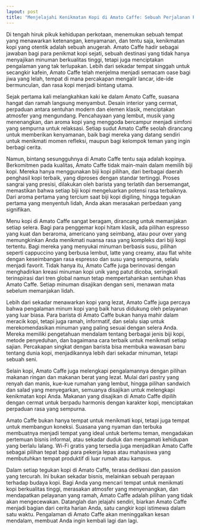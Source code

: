 ```yaml
---
layout: post
title: "Menjelajahi Kenikmatan Kopi di Amato Caffe: Sebuah Perjalanan Rasa"
---
```


Di tengah hiruk pikuk kehidupan perkotaan, menemukan sebuah tempat yang menawarkan ketenangan, kenyamanan, dan tentu saja, kenikmatan kopi yang otentik adalah sebuah anugerah. Amato Caffe hadir sebagai jawaban bagi para penikmat kopi sejati, sebuah destinasi yang tidak hanya menyajikan minuman berkualitas tinggi, tetapi juga menciptakan pengalaman yang tak terlupakan. Lebih dari sekadar tempat singgah untuk secangkir kafein, Amato Caffe telah menjelma menjadi semacam oase bagi jiwa yang lelah, tempat di mana percakapan mengalir lancar, ide-ide bermunculan, dan rasa kopi menjadi bintang utama.

Sejak pertama kali melangkahkan kaki ke dalam Amato Caffe, suasana hangat dan ramah langsung menyambut. Desain interior yang cermat, perpaduan antara sentuhan modern dan elemen klasik, menciptakan atmosfer yang mengundang. Pencahayaan yang lembut, musik yang menenangkan, dan aroma kopi yang menggoda bercampur menjadi simfoni yang sempurna untuk relaksasi. Setiap sudut Amato Caffe seolah dirancang untuk memberikan kenyamanan, baik bagi mereka yang datang sendiri untuk menikmati momen refleksi, maupun bagi kelompok teman yang ingin berbagi cerita.

Namun, bintang sesungguhnya di Amato Caffe tentu saja adalah kopinya. Berkomitmen pada kualitas, Amato Caffe tidak main-main dalam memilih biji kopi. Mereka hanya menggunakan biji kopi pilihan, dari berbagai daerah penghasil kopi terbaik, yang diproses dengan standar tertinggi. Proses sangrai yang presisi, dilakukan oleh barista yang terlatih dan bersemangat, memastikan bahwa setiap biji kopi mengeluarkan potensi rasa terbaiknya. Dari aroma pertama yang tercium saat biji kopi digiling, hingga tegukan pertama yang menyentuh lidah, Anda akan merasakan perbedaan yang signifikan.

Menu kopi di Amato Caffe sangat beragam, dirancang untuk memanjakan setiap selera. Bagi para penggemar kopi hitam klasik, ada pilihan espresso yang kuat dan beraroma, americano yang seimbang, atau pour over yang memungkinkan Anda menikmati nuansa rasa yang kompleks dari biji kopi tertentu. Bagi mereka yang menyukai minuman berbasis susu, pilihan seperti cappuccino yang berbusa lembut, latte yang creamy, atau flat white dengan keseimbangan rasa espresso dan susu yang sempurna, selalu menjadi favorit. Tidak hanya itu, Amato Caffe juga berinovasi dengan menghadirkan kreasi minuman kopi unik yang patut dicoba, seringkali terinspirasi dari tren global namun tetap mempertahankan sentuhan khas Amato Caffe. Setiap minuman disajikan dengan seni, menawan mata sebelum memanjakan lidah.

Lebih dari sekadar menawarkan kopi yang lezat, Amato Caffe juga percaya bahwa pengalaman minum kopi yang baik harus didukung oleh pelayanan yang luar biasa. Para barista di Amato Caffe bukan hanya mahir dalam meracik kopi, tetapi juga ramah, informatif, dan selalu siap untuk merekomendasikan minuman yang paling sesuai dengan selera Anda. Mereka memiliki pengetahuan mendalam tentang berbagai jenis biji kopi, metode penyeduhan, dan bagaimana cara terbaik untuk menikmati setiap sajian. Percakapan singkat dengan barista bisa membuka wawasan baru tentang dunia kopi, menjadikannya lebih dari sekadar minuman, tetapi sebuah seni.

Selain kopi, Amato Caffe juga melengkapi pengalamannya dengan pilihan makanan ringan dan makanan berat yang lezat. Mulai dari pastry yang renyah dan manis, kue-kue rumahan yang lembut, hingga pilihan sandwich dan salad yang menyegarkan, semuanya disajikan untuk melengkapi kenikmatan kopi Anda. Makanan yang disajikan di Amato Caffe dipilih dengan cermat untuk berpadu harmonis dengan karakter kopi, menciptakan perpaduan rasa yang sempurna.

Amato Caffe bukan hanya tempat untuk menikmati kopi, tetapi juga tempat untuk membangun koneksi. Suasana yang nyaman dan terbuka membuatnya menjadi tempat yang ideal untuk bertemu teman, mengadakan pertemuan bisnis informal, atau sekadar duduk dan mengamati kehidupan yang berlalu lalang. Wi-Fi gratis yang tersedia juga menjadikan Amato Caffe sebagai pilihan tepat bagi para pekerja lepas atau mahasiswa yang membutuhkan tempat produktif di luar rumah atau kampus.

Dalam setiap tegukan kopi di Amato Caffe, terasa dedikasi dan passion yang tercurah. Ini bukan sekadar bisnis, melainkan sebuah perayaan terhadap budaya kopi. Bagi Anda yang mencari tempat untuk menikmati kopi berkualitas tinggi, merasakan atmosfer yang menyenangkan, dan mendapatkan pelayanan yang ramah, Amato Caffe adalah pilihan yang tidak akan mengecewakan. Datanglah dan jelajahi sendiri, biarkan Amato Caffe menjadi bagian dari cerita harian Anda, satu cangkir kopi istimewa dalam satu waktu. Pengalaman di Amato Caffe akan meninggalkan kesan mendalam, membuat Anda ingin kembali lagi dan lagi.
